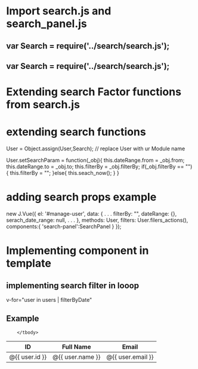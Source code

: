 # Import search.js and search_panel.js

## var Search = require('../search/search.js');
## var Search = require('../search/search.js');

# Extending search Factor functions from search.js

# extending search functions
User = Object.assign(User,Search); // replace User with ur Module name

User.setSearchParam = function(_obj){
    this.dateRange.from =  _obj.from;
    this.dateRange.to =  _obj.to;
    this.filterBy  =  _obj.filterBy;
    if(_obj.filterBy == ""){
        this.filterBy = "";
    }else{
        this.seach_now();
    }
}

# adding search props example
new J.Vue({
	el: '#manage-user',
	data: {
		.
		.
		.
		filterBy: "",
    dateRange: {},
    serach_date_range: null,
    .
    .
    .
	},
	methods: User,
 	filters: User.filers_actions(),
  components:{
      'search-panel':SearchPanel
  }
});

# Implementing component in template
<search-panel :set_search_param="setSearchParam"></search-panel>
## implementing search filter in looop 
v-for="user in users | filterByDate"

## Example
<table id="users" class="table table-striped responsive-utilities jambo_table">
			<thead>
				<tr class="headings">
					<th>ID </th>
					<th>Full Name </th>
					<th>Email </th>
				</th>
			</tr>
		</thead>
		<tbody>
			<tr class="even pointer"  v-for="user in users | filterByDate" >
				<td class=" "> @{{ user.id }} </td>
				<td class=" "> @{{ user.name }} </td>
				<td class=" "> @{{ user.email }} </td>
				
		</tbody>
</table>